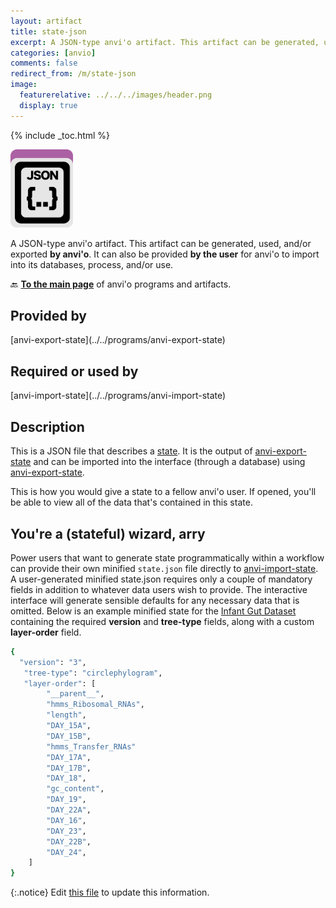 ```yaml
---
layout: artifact
title: state-json
excerpt: A JSON-type anvi'o artifact. This artifact can be generated, used, and/or exported by anvi'o. It can also be provided **by the user** for anvi'o to import into its databases, process, and/or use.
categories: [anvio]
comments: false
redirect_from: /m/state-json
image:
  featurerelative: ../../../images/header.png
  display: true
---
```



{% include _toc.html %}


<img src="../../images/icons/JSON.png" alt="JSON" style="width:100px; border:none" />

A JSON-type anvi'o artifact. This artifact can be generated, used, and/or exported **by anvi'o**. It can also be provided **by the user** for anvi'o to import into its databases, process, and/or use.

🔙 **[To the main page](../../)** of anvi'o programs and artifacts.

## Provided by


<p style="text-align: left" markdown="1"><span class="artifact-p">[anvi-export-state](../../programs/anvi-export-state)</span></p>


## Required or used by


<p style="text-align: left" markdown="1"><span class="artifact-r">[anvi-import-state](../../programs/anvi-import-state)</span></p>


## Description

This is a JSON file that describes a <span class="artifact-n">[state](/help/main/artifacts/state)</span>. It is the output of <span class="artifact-p">[anvi-export-state](/help/main/programs/anvi-export-state)</span> and can be imported into the interface (through a database) using <span class="artifact-p">[anvi-export-state](/help/main/programs/anvi-export-state)</span>. 

This is how you would give a state to a fellow anvi'o user. If opened, you'll be able to view all of the data that's contained in this state. 

## You're a (stateful) wizard, arry

Power users that want to generate state programmatically within a workflow can provide their own minified ```state.json``` file directly to <span class="artifact-p">[anvi-import-state](../../programs/anvi-import-state)</span>. A user-generated minified state.json requires only a couple of mandatory fields in addition to whatever data users wish to provide. The interactive interface will generate sensible defaults for any necessary data that is omitted. Below is an example minified state for the [Infant Gut Dataset](https://merenlab.org/tutorials/infant-gut/) containing the required __version__ and __tree-type__ fields, along with a custom __layer-order__ field.

```bash
{
  "version": "3",
   "tree-type": "circlephylogram",
   "layer-order": [
        "__parent__",
        "hmms_Ribosomal_RNAs",
        "length",
        "DAY_15A",
        "DAY_15B",
        "hmms_Transfer_RNAs"
        "DAY_17A",
        "DAY_17B",
        "DAY_18",
        "gc_content",
        "DAY_19",
        "DAY_22A",
        "DAY_16",
        "DAY_23",
        "DAY_22B",
        "DAY_24",
    ]
}
```

{:.notice}
Edit [this file](https://github.com/merenlab/anvio/tree/master/anvio/docs/artifacts/state-json.md) to update this information.

